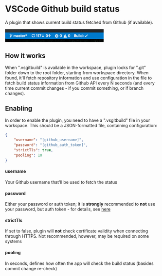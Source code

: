 # VSCode Github build status

A plugin that shows current build status fetched from Github (if available).

![Screenshot](images/screenshot.png)

## How it works

When ".vsgitbuild" is available in the workspace, plugin looks for ".git" folder down to the root folder, starting from workspace directory. When found, it'll fetch repository information and use configuration in the file to fetch build status information from Github API every N seconds (and every time current commit changes - if you commit something, or if branch changes).

## Enabling

In order to enable the plugin, you need to have a ".vsgitbuild" file in your workspace. This should be a JSON-formatted file, containing configuration:

```json
{
    "username": "[github_username]",
    "password": "[github_auth_token]",
    "strictTls": true,
    "pooling": 10
}
```

#### username
Your Github username that'll be used to fetch the status

#### password
Either your password or auth token; it is **strongly** recommended to **not** use your password, but auth token - for details, see [here](https://blog.github.com/2013-05-16-personal-api-tokens/)

#### strictTls
If set to false, plugin will **not** check certificate validity when connecting through HTTPS. Not recommended, however, may be required on some systems

#### pooling
In seconds, defines how often the app will check the build status (basides commit change re-check)
